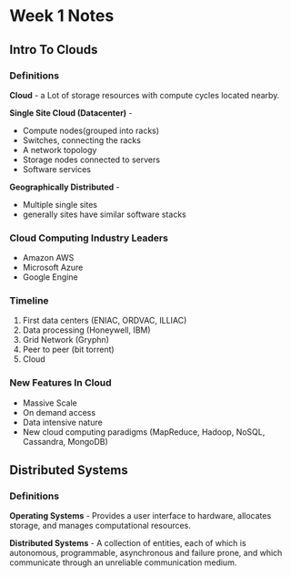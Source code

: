 # Week 1 Notes

## Intro To Clouds

### Definitions

**Cloud** - a Lot of storage resources with compute cycles located nearby.

**Single Site Cloud (Datacenter)** -
  * Compute nodes(grouped into racks)
  * Switches, connecting the racks
  * A network topology
  * Storage nodes connected to servers
  * Software services
 
**Geographically Distributed** -
  * Multiple single sites
  * generally sites have similar software stacks

### Cloud Computing Industry Leaders

  * Amazon AWS
  * Microsoft Azure
  * Google Engine
  
### Timeline
  
   1. First data centers (ENIAC, ORDVAC, ILLIAC)
   2. Data processing (Honeywell, IBM)
   3. Grid Network (Gryphn)
   4. Peer to peer (bit torrent)
   5. Cloud
  
  ### New Features In Cloud
  
  * Massive Scale
  * On demand access
  * Data intensive nature
  * New cloud computing paradigms (MapReduce, Hadoop, NoSQL, Cassandra, MongoDB)
  
  ## Distributed Systems
  
  ### Definitions
  
  **Operating Systems** - Provides a user interface to hardware, allocates storage, and manages computational resources.
  
  **Distributed Systems** - A collection of entities, each of which is autonomous, programmable, asynchronous and failure prone, and which communicate through an unreliable communication medium.
  
  
    
